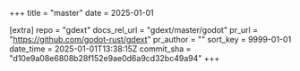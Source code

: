 +++
title = "master"
date = 2025-01-01

[extra]
repo = "gdext"
docs_rel_url = "gdext/master/godot"
pr_url = "https://github.com/godot-rust/gdext"
pr_author = ""
sort_key = 9999-01-01
date_time = 2025-01-01T13:38:15Z
commit_sha = "d10e9a08e6808b28f152e9ae0d6a9cd32bc49a94"
+++


